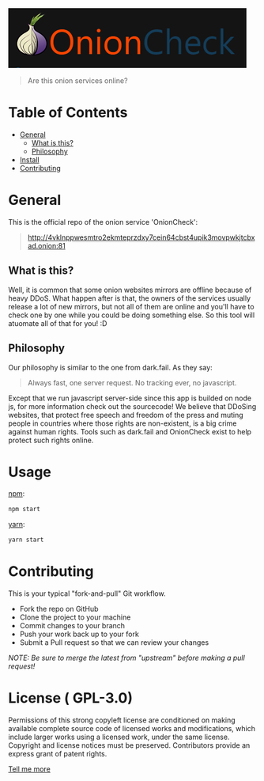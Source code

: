 <img src="gh_logo/logo.png"/>

> Are this onion services online?

# Table of Contents

- [General](#general)
    - [What is this?](#what-is-this)
    - [Philosophy](#philosophy)
- [Install](#usage)
- [Contributing](#contributing)

# General
This is the official repo of the onion service 'OnionCheck': 

> http://4vklnppwesmtro2ekmteprzdxy7cein64cbst4upik3movpwkjtcbxad.onion:81


## What is this?

Well, it is common that some onion websites mirrors are offline because of heavy DDoS. What happen after is that, the owners of the services usually release a lot of new mirrors, but not all of them are online and you'll have to check one by one while you could be doing something else. So this tool will atuomate all of that for you! :D

## Philosophy

Our philosophy is similar to the one from dark.fail. As they say:

>Always fast, one server request. No tracking ever, no javascript.

Except that we run javascript server-side since this app is builded on node js, for more information check out the sourcecode! We believe that DDoSing websites, that protect free speech and freedom of the press and muting people in countries where those rights are non-existent, is a big crime against human rights. Tools such as dark.fail and OnionCheck exist to help protect such rights online.

# Usage

[npm][]:

```sh
npm start
```

[yarn][]:

```sh
yarn start
```

# Contributing

This is your typical "fork-and-pull" Git workflow.

- Fork the repo on GitHub
- Clone the project to your machine
- Commit changes to your branch
- Push your work back up to your fork
- Submit a Pull request so that we can review your changes

_NOTE: Be sure to merge the latest from "upstream" before making a pull request!_

# License ( GPL-3.0)

Permissions of this strong copyleft license are conditioned on making available complete source code of licensed works and modifications, which include larger works using a licensed work, under the same license. Copyright and license notices must be preserved. Contributors provide an express grant of patent rights.

[Tell me more](https://www.gnu.org/licenses/gpl-3.0.html)

##

[npm]: https://www.npmjs.com/
[yarn]: https://yarnpkg.com/
